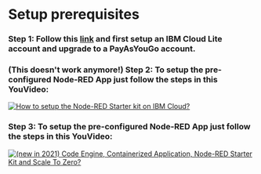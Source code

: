 # Setup prerequisites

### Step 1: Follow this [link](https://ibm.biz/BdfXAn) and first setup an IBM Cloud Lite account and upgrade to a PayAsYouGo account. 

### (This doesn't work anymore!) Step 2: To setup the pre-configured Node-RED App just follow the steps in this YouVideo:  

[![How to setup the Node-RED Starter kit on IBM Cloud?](https://img.youtube.com/vi/eVHm9UIsbuI/0.jpg)](https://www.youtube.com/watch?eVHm9UIsbuI "Click play on youtube")

### Step 3: To setup the pre-configured Node-RED App just follow the steps in this YouVideo:

[![(new in 2021) Code Engine, Containerized Application, Node-RED Starter Kit and Scale To Zero?](https://img.youtube.com/vi/A9yLbjOJN5I/0.jpg)](https://www.youtube.com/watch?A9yLbjOJN5I "Click play on youtube")